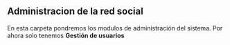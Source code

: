 ## Administracion de la red social 

En esta carpeta pondremos los modulos de administración del sistema.
Por ahora solo tenemos **Gestión de usuarios**
